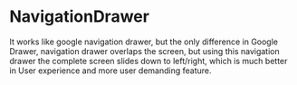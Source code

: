 # NavigationDrawer
It works like google navigation drawer, but the only difference in Google Drawer, navigation drawer overlaps the screen, but using this navigation drawer the complete screen slides down to left/right, which is much better in User experience and more user demanding feature.
